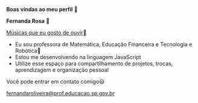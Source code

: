 **Boas vindas ao meu perfil** 🤗

**Fernanda Rosa** 🌹

[Músicas que eu gosto de ouvir](https://www.youtube.com/watch?v=t9a6GQB1-fg)🎵

* Eu sou professora de Matemática, Educação Financeira e Tecnologia e Robótica👊
* Estou me desenvolvendo na linguagem JavaScript
* Utilize esse espaço para compartilhamento de projetos, trocas, aprendizagem e organização pessoal

Você pode entrar em contato comigo😃

fernandaroliveira@prof.educacao.sp.gov.br
